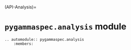 (API-Analysis)=
# `pygammaspec.analysis` module

```{eval-rst}
.. automodule:: pygammaspec.analysis
    :members:
```

